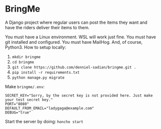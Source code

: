# BringMe
A Django project where regular users can post the items they want and have the riders deliver their items to them.

You must have a Linux environment. WSL will work just fine. You must have git installed and configured. You must have MailHog. And, of course, Python3.
How to setup locally:

1. `mkdir bringme`
2. `cd bringme`
3. `git clone https://github.com/denniel-sadian/bringme.git .`
4. `pip install -r requirements.txt`
5. `python manage.py migrate`

Make `bringme/.env`:
```
SECRET_KEY="Sorry, by the secret key is not provided here. Just make your test secret key."
PORT="8080"
DEFAULT_FROM_EMAIL="ladygaga@example.com"
DEBUG="true"
```

Start the server by doing: `honcho start`

